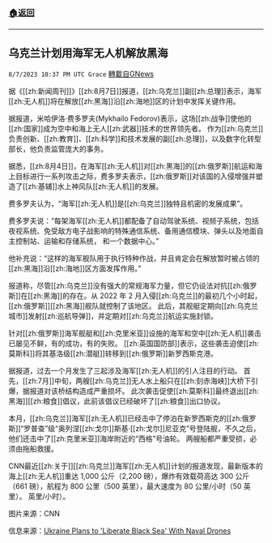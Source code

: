 ###  [:house:返回](README.md)
---


## 乌克兰计划用海军无人机解放黑海
`8/7/2023 10:37 PM UTC Grace` [轉載自GNews](https://gnews.org/articles/1533808)

据《[[zh:新闻周刊]]》[[zh:8月7日]]报道，[[zh:乌克兰]]副[[zh:总理]]表示，海军[[zh:无人机]]将在解放[[zh:黑海]]沿[[zh:海地]]区的计划中发挥关键作用。

据报道，米哈伊洛·费多罗夫(Mykhailo Fedorov)表示，这场[[zh:战争]]使他的[[zh:国家]]成为空中和海上无人[[zh:武器]]技术的世界领先者。 作为[[zh:乌克兰]]负责创新、[[zh:教育]]、[[zh:科学]]和技术发展的副[[zh:总理]]，以及数字化转型部长，他负责监管庞大的事务。

据悉，[[zh:8月4日]]，在海军[[zh:无人机]]对[[zh:黑海]]的[[zh:俄罗斯]]航运和海上目标进行一系列攻击之际，费多罗夫表示，[[zh:俄罗斯]]对该国的入侵增强并塑造了[[zh:基辅]]水上神风队[[zh:无人机]]的发展。

费多罗夫认为，“海军[[zh:无人机]]是[[zh:乌克兰]]独特且机密的发展成果”。

费多罗夫说：“每架海军[[zh:无人机]]都配备了自动驾驶系统、视频子系统，包括夜视系统、免受敌方电子战影响的特殊通信系统、备用通信模块、弹头以及地面自主控制站、运输和存储系统， 和一个数据中心。”

他补充说：“这样的海军舰队用于执行特种作战，并且肯定会在解放暂时被占领的[[zh:黑海]]沿[[zh:海地]]区方面发挥作用。”

报道称，尽管[[zh:乌克兰]]没有强大的常规海军力量，但它仍设法对抗[[zh:俄罗斯]]在[[zh:黑海]]的存在。从 2022 年 2 月入侵[[zh:乌克兰]]的最初几个小时起，[[zh:俄罗斯]][[zh:黑海]]舰队就控制了该地区。 此后，其舰艇定期向[[zh:乌克兰城市]]发射[[zh:巡航导弹]]，并定期对[[zh:乌克兰]]航运实施封锁。

针对[[zh:俄罗斯]]海军舰艇和[[zh:克里米亚]]设施的海军和空中[[zh:无人机]]袭击已屡见不鲜，有的成功，有的失败。 [[zh:英国国防部]]表示，这些袭击迫使[[zh:莫斯科]]将其基洛级[[zh:潜艇]]转移到[[zh:俄罗斯]]新罗西斯克港。

据报道，过去一个月发生了三起涉及海军[[zh:无人机]]的引人注目的行动。 首先，[[zh:7月]]中旬，两艘[[zh:乌克兰]]无人水上船只在[[zh:刻赤海峡]]大桥下引爆，据报道对该桥结构造成严重损坏。 此次袭击促使[[zh:莫斯科]]最终退出[[zh:黑海]][[zh:粮食]]倡议，此前该倡议已经破坏了[[zh:粮食]]出口协议。

本月，[[zh:乌克兰]]海军[[zh:无人机]]已经击中了停泊在新罗西斯克的[[zh:俄罗斯]]“罗普查”级“奥列涅[[zh:戈尔]]斯基·[[zh:戈尔]]尼亚克”号登陆舰，不久之后，他们还击中了[[zh:克里米亚]]海岸附近的“西格”号油轮。 两艘船都严重受损，必须由拖船救援。

 CNN最近[[zh:关于]][[zh:乌克兰]]海军[[zh:无人机]]计划的报道发现，最新版本的海上[[zh:无人机]]重达 1,000 公斤（2,200 磅），爆炸有效载荷高达 300 公斤（661 磅），航程为 800 公里（500 英里），最大速度为 80 公里/小时（50 英里）。 英里/小时）。

图片来源：CNN

信息来源：[Ukraine Plans to 'Liberate Black Sea' With Naval Drones](https://www.newsweek.com/ukraine-plans-liberate-black-sea-naval-drones-1817922)
